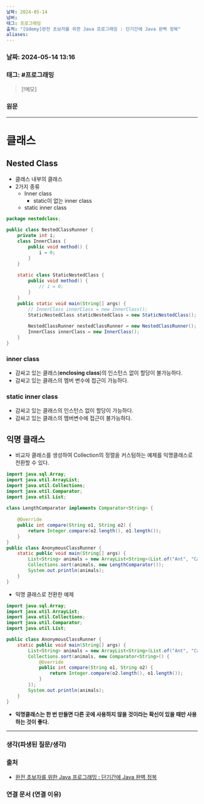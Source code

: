 ```yaml
---
날짜: 2024-05-14
넘버: 
태그: 프로그래밍
출처: "[Udemy]완전 초보자를 위한 Java 프로그래밍 : 단기간에 Java 완벽 정복"
aliases:
---
```

### 날짜:  2024-05-14 13:16

### 태그: #프로그래밍 

>[!메모]
>

### 원문
---
# 클래스
## Nested Class
- 클래스 내부의 클래스
- 2가지 종류
	- Inner class
		- static이 없는 inner class
	- static inner class
```java error:13,17 hl:18,21
package nestedclass;  
  
public class NestedClassRunner {  
	private int i;  
	class InnerClass {  
		public void method() {  
			i = 0;  
		}  
	}  
	  
	static class StaticNestedClass {  
		public void method() {  
			// i = 0;  
		}  
	}  
	public static void main(String[] args) {  
		// InnerClass innerClass = new InnerClass();  
		StaticNestedClass staticNestedClass = new StaticNestedClass();  
	  
		NestedClassRunner nestedClassRunner = new NestedClassRunner();  
		InnerClass innerClass = new InnerClass();  
	}  
}
```
### inner class
- 감싸고 있는 클래스(**enclosing class**)의 인스턴스 없이 할당이 불가능하다.
- 감싸고 있는 클래스의 멤버 변수에 접근이 가능하다.
### static inner class
- 감싸고 있는 클래스의 인스턴스 없이 할당이 가능하다.
- 감싸고 있는 클래스의 멤버변수에 접근이 불가능하다.
## 익명 클래스
- 비교자 클래스를 생성하여 Collection의 정렬을 커스텀하는 예제를 익명클래스로 전환할 수 있다.
```java
import java.sql.Array;  
import java.util.ArrayList;  
import java.util.Collections;  
import java.util.Comparator;  
import java.util.List;  
  
class LengthComparator implements Comparator<String> {  
  
	@Override  
	public int compare(String o1, String o2) {  
		return Integer.compare(o2.length(), o1.length());  
	}  
}  
public class AnonymousClassRunner {  
	static public void main(String[] args) {  
		List<String> animals = new ArrayList<String>(List.of("Ant", "Cat", "Ball", "Elephant"));  
		Collections.sort(animals, new LengthComparator());  
		System.out.println(animals);  
	}  
}
```
- 익명 클래스로 전환한 예제
```java hl:10-14
import java.sql.Array;  
import java.util.ArrayList;  
import java.util.Collections;  
import java.util.Comparator;  
import java.util.List;  

public class AnonymousClassRunner {  
	static public void main(String[] args) {  
		List<String> animals = new ArrayList<String>(List.of("Ant", "Cat", "Ball", "Elephant"));  
		Collections.sort(animals, new Comparator<String>() {  
			@Override  
			public int compare(String o1, String o2) {  
				return Integer.compare(o2.length(), o1.length());  
			}  
		});  
		System.out.println(animals);  
	}  
}
```
- **익명클래스는 한 번 만들면 다른 곳에 사용하지 않을 것이라는 확신이 있을 때만 사용하는 것이 좋다.**
---
### 생각(파생된 질문/생각)

### 출처
- [완전 초보자를 위한 Java 프로그래밍 : 단기간에 Java 완벽 정복](https://www.udemy.com/course/best-java-programming/?couponCode=ST6MT42324)

### 연결 문서 (연결 이유)
